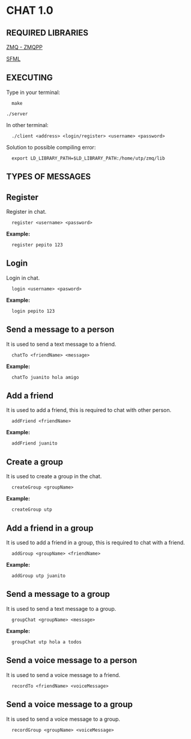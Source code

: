 # CHAT 1.0
## REQUIRED LIBRARIES

[ZMQ - ZMQPP](https://github.com/Arq-Cliente-Servidor/hola-mundo/blob/master/README.md)

[SFML](http://www.sfml-dev.org/tutorials/2.0/start-linux.php)

## EXECUTING

Type in your terminal:

      make

    ./server

In other terminal:

      ./client <address> <login/register> <username> <password>

Solution to possible compiling error:

      export LD_LIBRARY_PATH=$LD_LIBRARY_PATH:/home/utp/zmq/lib

## TYPES OF MESSAGES
## Register
Register in chat.

      register <username> <password>

**Example:**

      register pepito 123

## Login
Login in chat.

      login <username> <pasword>

**Example:**

      login pepito 123

## Send a message to a person

It is used to send a text message to a friend.  

      chatTo <friendName> <message>

**Example:**

      chatTo juanito hola amigo

## Add a friend    

It is used to add a friend, this is required to chat with other person.  

      addFriend <friendName>

**Example:**

      addFriend juanito
## Create a group

It is used to create a group in the chat.

      createGroup <groupName>

**Example:**

      createGroup utp

## Add a friend in a group

It is used to add a friend in a group, this is required to chat with a friend.

      addGroup <groupName> <friendName>

**Example:**

      addGroup utp juanito

## Send a message to a group

It is used to send a text message to a group.

      groupChat <groupName> <message>

**Example:**

      groupChat utp hola a todos

## Send a voice message to a person

It is used to send a voice message to a friend.

      recordTo <friendName> <voiceMessage>

## Send a voice message to a group

It is used to send a voice message to a group.

      recordGroup <groupName> <voiceMessage>
